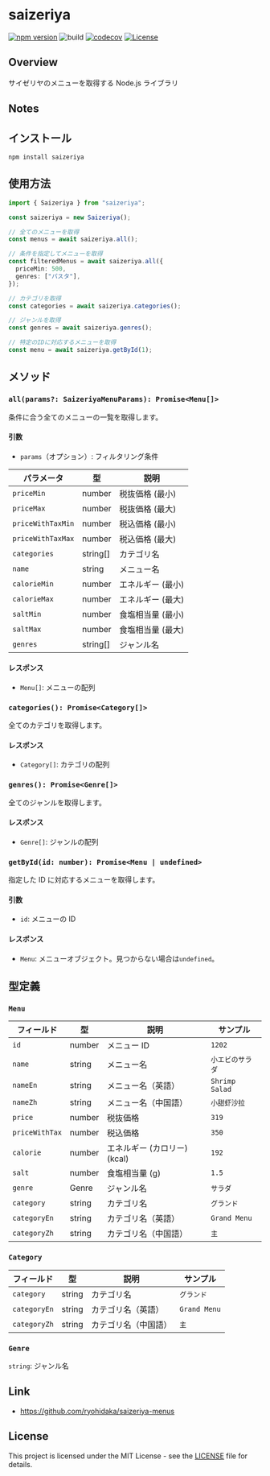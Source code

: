 # saizeriya

[![npm version](https://badge.fury.io/js/saizeriya.svg)](https://badge.fury.io/js/saizeriya)
![build](https://github.com/ryohidaka/saizeriya/workflows/Build/badge.svg)
[![codecov](https://codecov.io/gh/ryohidaka/saizeriya/graph/badge.svg?token=RHP9TB2F51)](https://codecov.io/gh/ryohidaka/saizeriya)
[![License](https://img.shields.io/badge/license-MIT-blue.svg)](https://opensource.org/licenses/MIT)

## Overview

サイゼリヤのメニューを取得する Node.js ライブラリ

## Notes

## インストール

```shell
npm install saizeriya
```

## 使用方法

```ts
import { Saizeriya } from "saizeriya";

const saizeriya = new Saizeriya();

// 全てのメニューを取得
const menus = await saizeriya.all();

// 条件を指定してメニューを取得
const filteredMenus = await saizeriya.all({
  priceMin: 500,
  genres: ["パスタ"],
});

// カテゴリを取得
const categories = await saizeriya.categories();

// ジャンルを取得
const genres = await saizeriya.genres();

// 特定のIDに対応するメニューを取得
const menu = await saizeriya.getById(1);
```

## メソッド

### `all(params?: SaizeriyaMenuParams): Promise<Menu[]>`

条件に合う全てのメニューの一覧を取得します。

#### 引数

- `params`（オプション）: フィルタリング条件

| パラメータ        | 型       | 説明              |
| ----------------- | -------- | ----------------- |
| `priceMin`        | number   | 税抜価格 (最小)   |
| `priceMax`        | number   | 税抜価格 (最大)   |
| `priceWithTaxMin` | number   | 税込価格 (最小)   |
| `priceWithTaxMax` | number   | 税込価格 (最大)   |
| `categories`      | string[] | カテゴリ名        |
| `name`            | string   | メニュー名        |
| `calorieMin`      | number   | エネルギー (最小) |
| `calorieMax`      | number   | エネルギー (最大) |
| `saltMin`         | number   | 食塩相当量 (最小) |
| `saltMax`         | number   | 食塩相当量 (最大) |
| `genres`          | string[] | ジャンル名        |

#### レスポンス

- `Menu[]`: メニューの配列

### `categories(): Promise<Category[]>`

全てのカテゴリを取得します。

#### レスポンス

- `Category[]`: カテゴリの配列

### `genres(): Promise<Genre[]>`

全てのジャンルを取得します。

#### レスポンス

- `Genre[]`: ジャンルの配列

### `getById(id: number): Promise<Menu | undefined>`

指定した ID に対応するメニューを取得します。

#### 引数

- `id`: メニューの ID

#### レスポンス

- `Menu`: メニューオブジェクト。見つからない場合は`undefined`。

## 型定義

### `Menu`

| フィールド     | 型     | 説明                         | サンプル         |
| -------------- | ------ | ---------------------------- | ---------------- |
| `id`           | number | メニュー ID                  | `1202`           |
| `name`         | string | メニュー名                   | `小エビのサラダ` |
| `nameEn`       | string | メニュー名（英語）           | `Shrimp Salad`   |
| `nameZh`       | string | メニュー名（中国語）         | `小甜虾沙拉`     |
| `price`        | number | 税抜価格                     | `319`            |
| `priceWithTax` | number | 税込価格                     | `350`            |
| `calorie`      | number | エネルギー (カロリー) (kcal) | `192`            |
| `salt`         | number | 食塩相当量 (g)               | `1.5`            |
| `genre`        | Genre  | ジャンル名                   | `サラダ`         |
| `category`     | string | カテゴリ名                   | `グランド`       |
| `categoryEn`   | string | カテゴリ名（英語）           | `Grand Menu`     |
| `categoryZh`   | string | カテゴリ名（中国語）         | `主`             |

### `Category`

| フィールド   | 型     | 説明                 | サンプル     |
| ------------ | ------ | -------------------- | ------------ |
| `category`   | string | カテゴリ名           | `グランド`   |
| `categoryEn` | string | カテゴリ名（英語）   | `Grand Menu` |
| `categoryZh` | string | カテゴリ名（中国語） | `主`         |

### `Genre`

`string`: ジャンル名

## Link

- https://github.com/ryohidaka/saizeriya-menus

## License

This project is licensed under the MIT License - see the [LICENSE](LICENSE) file for details.
